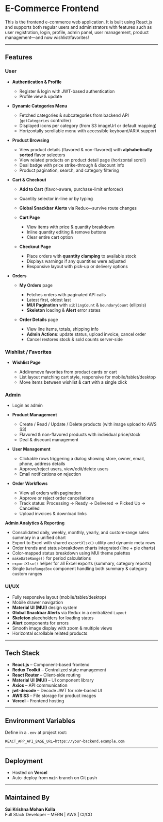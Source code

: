 # E-Commerce Frontend

This is the frontend e-commerce web application. It is built using React.js and supports both regular users and administrators with features such as user registration, login, profile, admin panel, user management, product management—and now wishlist/favorites!

---

## Features

### User

* **Authentication & Profile**

  * Register & login with JWT-based authentication
  * Profile view & update
* **Dynamic Categories Menu**

  * Fetched categories & subcategories from backend API (`getCategories` controller)
  * Displayed icons per category (from S3 imageUrl or default mapping)
  * Horizontally scrollable menu with accessible keyboard/ARIA support
* **Product Browsing**

  * View product details (flavored & non-flavored) with **alphabetically sorted** flavor selectors
  * View related products on product detail page (horizontal scroll)
  * Deal badge with price strike-through & discount info
  * Product pagination, search, and category filtering
* **Cart & Checkout**

  * **Add to Cart** (flavor-aware, purchase-limit enforced)
  * Quantity selector in-line or by typing
  * **Global Snackbar Alerts** via Redux—survive route changes
  * **Cart Page**

    * View items with price & quantity breakdown
    * Inline quantity editing & remove buttons
    * Clear entire cart option
  * **Checkout Page**

    * Place orders with **quantity clamping** to available stock
    * Displays warnings if any quantities were adjusted
    * Responsive layout with pick-up or delivery options
* **Orders**

  * **My Orders** page

    * Fetches orders with paginated API calls
    * Latest first, oldest last
    * **MUI Pagination** with `siblingCount` & `boundaryCount` (ellipsis)
    * **Skeleton** loading & **Alert** error states
  * **Order Details** page

    * View line items, totals, shipping info
    * **Admin Actions**: update status, upload invoice, cancel order
    * Cancel restores stock & sold counts server-side

### Wishlist / Favorites

* **Wishlist Page**

  * Add/remove favorites from product cards or cart
  * List layout matching cart style, responsive for mobile/tablet/desktop
  * Move items between wishlist & cart with a single click

### Admin

* Login as admin
* **Product Management**

  * Create / Read / Update / Delete products (with image upload to AWS S3)
  * Flavored & non-flavored products with individual price/stock
  * Deal & discount management
* **User Management**

  * Clickable rows triggering a dialog showing store, owner, email, phone, address details
  * Approve/reject users, view/edit/delete users
  * Email notifications on rejection
* **Order Workflows**

  * View all orders with pagination
  * Approve or reject order cancellations
  * Track status: Processing → Ready → Delivered → Picked Up → Cancelled
  * Upload invoices & download links

**Admin Analytics & Reporting**
  * Consolidated daily, weekly, monthly, yearly, and custom‐range sales summary in a unified chart
  * Export to Excel with shared `exportXlsx()` utility and dynamic meta rows
  * Order trends and status‐breakdown charts integrated (line + pie charts)
  * Color‐mapped status breakdown using MUI theme palettes
  * `makeDateRange()` for period calculations
  * `exportXlsx()` helper for all Excel exports (summary, category reports)
  * Single `DateRangeBox` component handling both summary & category custom ranges

### UI/UX

* Fully responsive layout (mobile/tablet/desktop)
* Mobile drawer navigation
* **Material UI (MUI)** design system
* **Global Snackbar Alerts** via Redux in a centralized `Layout`
* **Skeleton** placeholders for loading states
* **Alert** components for errors
* Smooth image display with zoom & multiple views
* Horizontal scrollable related products

---

## Tech Stack

* **React.js** – Component-based frontend
* **Redux Toolkit** – Centralized state management
* **React Router** – Client-side routing
* **Material UI (MUI)** – UI component library
* **Axios** – API communication
* **jwt-decode** – Decode JWT for role-based UI
* **AWS S3** – File storage for product images
* **Vercel** – Frontend hosting

---

## Environment Variables

Define in a `.env` at project root:

```env
REACT_APP_API_BASE_URL=https://your-backend.example.com
```

---

## Deployment

* Hosted on **Vercel**
* Auto-deploy from `main` branch on Git push

---

## Maintained By

**Sai Krishna Mohan Kolla**  
Full Stack Developer – MERN | AWS | CI/CD